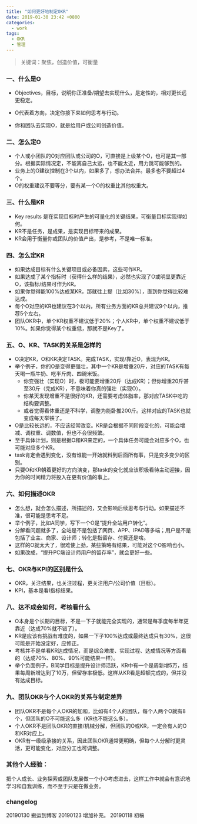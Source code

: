 ```yaml
---
title: "如何更好地制定OKR"
date: 2019-01-30 23:42 +0800
categories:
  - work
tags:
  - OKR
  - 管理
---
```


> 关键词：聚焦，创造价值，可衡量

### 一、什么是O

- Objectives，目标，说明你正准备/期望去实现什么，是定性的，相对更长远更稳定。

- O代表着方向，决定你接下来如何思考与行动。
- 你和团队去实现O，就是给用户或公司创造价值。

### 二、怎么定O

- 个人或小团队的O对应团队或公司的O，可直接是上级某个O，也可是其一部分。根据实际情况定，不能离自己太远，也不能太近，用力跳可能够到的。
- 业务上的O建议控制在3个以内，如果多了，想办法合并。最多也不要超过4个。
- O的权重建议不要等分，要有某一个O的权重比其他权重大。

### 三、什么是KR
- Key results 是在实现目标时产生的可量化的关键结果，可衡量目标实现得如何。
- KR不是任务，是成果，是实现目标带来的成果。
- KR会用于衡量你或团队的价值产出，是参考，不是唯一标准。

### 四、怎么定KR
- 如果达成目标有什么关键项目或必备因素，这些可作KR。
- 如果达成了某个指标时（获得什么样的结果），必然也实现了O或明显更靠近O，该指标/结果可作为KR。
- 如果你觉得能100%达成某KR，那就往上提（比如30%），直到你觉得比较难达成。
- 每个O对应的KR也建议在3个以内，所有业务方面的KR总共建议9个以内，推荐5个左右。
- 团队OKR中，单个KR权重不建议低于20%；个人KR中，单个权重不建议低于10%。如果你觉得某个权重低，那就不是Key了。

### 五、O、KR、TASK的关系是怎样的

- O决定KR，O和KR决定TASK。完成TASK，实现/靠近O，表现为KR。
- 举个例子，你的O是变得更强壮，其中一个KR是增重20斤，对应的TASK有每天喝一瓶牛奶、吃半斤肉、四碗米饭。
   - 你变强壮（实现O）时，极可能要增重20斤（达成KR）；但你增重20斤甚至30斤（完成KR），不意味着你真的强壮（实现O）。
   - 你某天发现增重不是很好的KR，还需要考虑体脂率，那对应TASK中吃的结构要调整。
   - 或者觉得看体重还是不科学，调整为能卧推200斤。这样对应的TASK也就变成每天举铁了。
- O是比较长远的，不应该经常改变。KR是会根据不同阶段变化的，可能会增减、调权重、调数值，但也不会很频繁。
- 至于具体计划，则是根据O和KR来定的，一个具体任务可能会对应多个O，也可能对应多个KR。
- task肯定会遇到变化，没有谁能一开始就料到后面所有事，只是变多变少的区别。
- 只要O和KR朝着更好的方向演变，那task的变化就应该积极看待主动迎接，因为你的时间精力将投入在更有价值的事上。

### 六、如何描述OKR

- 怎么想，就会怎么描述，所描述的，又会影响后续思考与行动。如果描述不准，很可能是思考不足。
- 举个例子，比如A同学，写下一个O是“提升全站用户转化”。
- 分解看问题就多了，全站是不是包括了网页、APP、IPAD等多端；用户是不是包括了业主、商家、设计师；转化是指留存、付费还是啥。
- 这样的O就太大了，很难使上劲，某些策略有结果，可能对这个O影响也小。
- 如果改成，“提升PC端设计师用户的留存率”，就会更好一些。

### 七、OKR与KPI的区别是什么

- OKR，关注结果，也关注过程，更关注用户/公司价值（目标）。
- KPI，基本是看I指标结果。

### 八、达不成会如何，考核看什么

- O本身是个长期的目标，不是一下子就能完全实现的，通常是每季度每半年更靠近（达成70%就不错了）。
- KR是应该有挑战有难度的，如果一下子100%达成或最终达成只有30%，这很可能是开始没定好，应修正。
- 考核并不是单看KR达成情况，而是综合难度、实现过程、达成情况等方面看的（达成70%、80%、90%可能结果一样）。
- 举个负面例子，B同学目标是提升设计师活跃，KR中有一个是周新增5万，结果每周新增达到了10万，但留存率极低。这样从KR看是超额完成的，但并没有达成目标。

### 九、团队OKR与个人OKR的关系与制定差异

- 团队OKR不是每个人OKR的加和，比如有4个人的团队，每个人两个O就有8个，但团队的O不可能这么多（KR也不能这么多）。
- 个人OKR不是团队OKR的直接/机械分解，但团队的O或KR，一定会有人的O和KR对应上。
- OKR有一级级承接的关系，因此团队OKR通常更明确，但每个人分解时更灵活，更可能变化，对应分工也可调整。


### 其他个人经验：

把个人成长、业务探索或团队发展做一个小O考虑进去，这样工作中就会有意识地学习和自我训练，而不至于只是在做业务。


### changelog

20190130 搬运到博客
20190123 增加补充。
20190118 初稿
